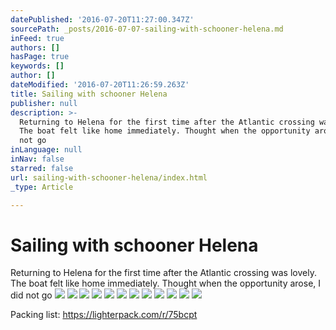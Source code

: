 ```yaml
---
datePublished: '2016-07-20T11:27:00.347Z'
sourcePath: _posts/2016-07-07-sailing-with-schooner-helena.md
inFeed: true
authors: []
hasPage: true
keywords: []
author: []
dateModified: '2016-07-20T11:26:59.263Z'
title: Sailing with schooner Helena
publisher: null
description: >-
  Returning to Helena for the first time after the Atlantic crossing was lovely.
  The boat felt like home immediately. Thought when the opportunity arose, I did
  not go
inLanguage: null
inNav: false
starred: false
url: sailing-with-schooner-helena/index.html
_type: Article

---
```

# Sailing with schooner Helena

Returning to Helena for the first time after the Atlantic crossing was lovely. The boat felt like home immediately. Thought when the opportunity arose, I did not go
![](https://the-grid-user-content.s3-us-west-2.amazonaws.com/bf6246f2-2b54-4673-ac54-b607787ab365.jpg)
![](https://the-grid-user-content.s3-us-west-2.amazonaws.com/60ebb65b-a029-4d75-a740-a3d1560d38dc.jpg)
![](https://the-grid-user-content.s3-us-west-2.amazonaws.com/0020a83b-436a-4b64-aa51-a0acd8c6aac9.jpg)
![](https://the-grid-user-content.s3-us-west-2.amazonaws.com/082b92a3-11b9-41d7-b5de-a02821771dbf.jpg)
![](https://the-grid-user-content.s3-us-west-2.amazonaws.com/ede3d4f0-cf89-405c-bfd1-a635f9dc1aa3.jpg)
![](https://the-grid-user-content.s3-us-west-2.amazonaws.com/c4a35322-a798-4631-a3b3-2da3797b80e7.jpg)
![](https://the-grid-user-content.s3-us-west-2.amazonaws.com/49b7cc46-8599-4e74-a753-664142c135d3.jpg)
![](https://the-grid-user-content.s3-us-west-2.amazonaws.com/e2b29374-2f1d-4a42-84e4-d998f1df4ebc.jpg)
![](https://the-grid-user-content.s3-us-west-2.amazonaws.com/ef05e830-215a-43d8-a5e0-b36e52a61826.jpg)
![](https://the-grid-user-content.s3-us-west-2.amazonaws.com/df9e13c6-a668-4cb3-8f0b-4d4a3cf13629.jpg)
![](https://imgflo.herokuapp.com/graph/vahj1ThiexotieMo/8884e2e87fb5aaee13730ac31b87432d/croprotate.jpg?cropheight=1734&cropwidth=9248&degrees=0&input=https%3A%2F%2Fthe-grid-user-content.s3-us-west-2.amazonaws.com%2Fac686ff7-5cac-4817-9706-0e7eaaafdb85.jpg&x=0&y=0)
![](https://imgflo.herokuapp.com/graph/vahj1ThiexotieMo/b2ec538bdb90e95ed68754a10d0c0543/croprotate.jpg?cropheight=2380&cropwidth=6716&degrees=0&input=https%3A%2F%2Fthe-grid-user-content.s3-us-west-2.amazonaws.com%2Fe3b65e45-6669-47db-83ae-7561fc65a73d.jpg&x=0&y=0)

Packing list: https://lighterpack.com/r/75bcpt